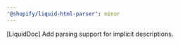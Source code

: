 ```yaml
---
'@shopify/liquid-html-parser': minor
---
```


[LiquidDoc] Add parsing support for implicit descriptions.
